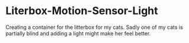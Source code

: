 # Literbox-Motion-Sensor-Light
Creating a container for the litterbox for my cats. Sadly one of my cats is partially blind and adding a light might make her feel better.
